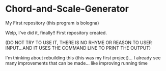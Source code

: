 # Chord-and-Scale-Generator
My First repository (this program is bologna)

Welp, I've did it, finally!!
First repository created.

(DO NOT TRY TO USE IT, THERE IS NO RHYME OR REASON TO USER INPUT...AND IT USES THE COMMAND LINE TO PRINT THE OUTPUT)

I'm thinking about rebuilding this (this was my first project)... I already see many improvements that can be made... like improving running time
